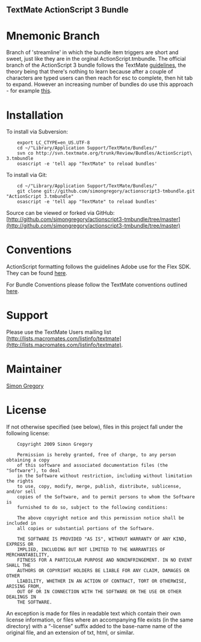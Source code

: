 TextMate ActionScript 3 Bundle
------------------------------

Mnemonic Branch
===============

Branch of 'streamline' in which the bundle item triggers are short and sweet, just like they are in the orginal ActionScript.tmbundle. The official branch of the ActionScript 3 bundle follows the TextMate [guidelines](http://manual.macromates.com/en/bundles#tab_triggers), the theory being that there's nothing to learn because after a couple of characters are typed users can then reach for esc to complete, then hit tab to expand. However an increasing number of bundles do use this approach - for example [this](http://ciaranwal.sh/2008/02/20/textmate-tip-the-ruby-bundle).

Installation
============

To install via Subversion:

		export LC_CTYPE=en_US.UTF-8
		cd ~/"Library/Application Support/TextMate/Bundles/"
		svn co http://svn.textmate.org/trunk/Review/Bundles/ActionScript\ 3.tmbundle
		osascript -e 'tell app "TextMate" to reload bundles'

To install via Git:

		cd ~/"Library/Application Support/TextMate/Bundles/"
		git clone git://github.com/simongregory/actionscript3-tmbundle.git "ActionScript 3.tmbundle"
		osascript -e 'tell app "TextMate" to reload bundles'

Source can be viewed or forked via GitHub: [http://github.com/simongregory/actionscript3-tmbundle/tree/master](http://github.com/simongregory/actionscript3-tmbundle/tree/master)

Conventions
===========

ActionScript formatting follows the guidelines Adobe use for the Flex SDK. They can be found [here](http://opensource.adobe.com/wiki/display/flexsdk/Coding+Conventions).

For Bundle Conventions please follow the TextMate conventions outlined [here](http://svn.textmate.org/trunk/Conventions.txt).

Support
=======

Please use the TextMate Users mailing list [http://lists.macromates.com/listinfo/textmate](http://lists.macromates.com/listinfo/textmate).

Maintainer
==========

[Simon Gregory](http://blog.simonregory.com)

License
=======

If not otherwise specified (see below), files in this project fall under the following license:

		Copyright 2009 Simon Gregory

		Permission is hereby granted, free of charge, to any person obtaining a copy
		of this software and associated documentation files (the "Software"), to deal
		in the Software without restriction, including without limitation the rights
		to use, copy, modify, merge, publish, distribute, sublicense, and/or sell
		copies of the Software, and to permit persons to whom the Software is
		furnished to do so, subject to the following conditions:

		The above copyright notice and this permission notice shall be included in
		all copies or substantial portions of the Software.

		THE SOFTWARE IS PROVIDED "AS IS", WITHOUT WARRANTY OF ANY KIND, EXPRESS OR
		IMPLIED, INCLUDING BUT NOT LIMITED TO THE WARRANTIES OF MERCHANTABILITY,
		FITNESS FOR A PARTICULAR PURPOSE AND NONINFRINGEMENT. IN NO EVENT SHALL THE
		AUTHORS OR COPYRIGHT HOLDERS BE LIABLE FOR ANY CLAIM, DAMAGES OR OTHER
		LIABILITY, WHETHER IN AN ACTION OF CONTRACT, TORT OR OTHERWISE, ARISING FROM,
		OUT OF OR IN CONNECTION WITH THE SOFTWARE OR THE USE OR OTHER DEALINGS IN
		THE SOFTWARE.

An exception is made for files in readable text which contain their own license information, or files where an accompanying file exists (in the same directory) with a “-license” suffix added to the base-name name of the original file, and an extension of txt, html, or similar.
